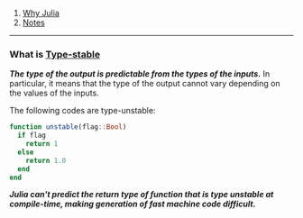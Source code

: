 1. [Why Julia](https://ucidatascienceinitiative.github.io/IntroToJulia/Html/WhyJulia)
1. [Notes](whyJulia.pdf)

---

### What is [Type-stable](https://docs.julialang.org/en/v1.2-dev/manual/faq/#man-type-stability-1)

_**The type of the output is predictable from the types of the inputs.**_ In particular, it means that the type of the output cannot vary depending on the values of the inputs.

The following codes are type-unstable:

```julia
function unstable(flag::Bool)
  if flag
    return 1
  else
    return 1.0
  end
end
```

_**Julia can't predict the return type of function that is type unstable at compile-time, making generation of fast machine code difficult.**_
